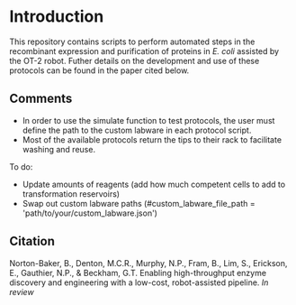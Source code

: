 # Introduction

This repository contains scripts to perform automated steps in the recombinant expression and purification of proteins in *E. coli* assisted by the OT-2 robot. Futher details on the development and use of these protocols can be found in the paper cited below. 

## Comments
- In order to use the simulate function to test protocols, the user must define the path to the custom labware in each protocol script. 
- Most of the available protocols return the tips to their rack to facilitate washing and reuse. 





To do:
- Update amounts of reagents (add how much competent cells to add to transformation reservoirs)
- Swap out custom labware paths (#custom_labware_file_path = 'path/to/your/custom_labware.json')


## Citation
Norton-Baker, B., Denton, M.C.R., Murphy, N.P., Fram, B., Lim, S., Erickson, E., Gauthier, N.P., & Beckham, G.T. Enabling high-throughput enzyme discovery and engineering with a low-cost, robot-assisted pipeline.  *In review*